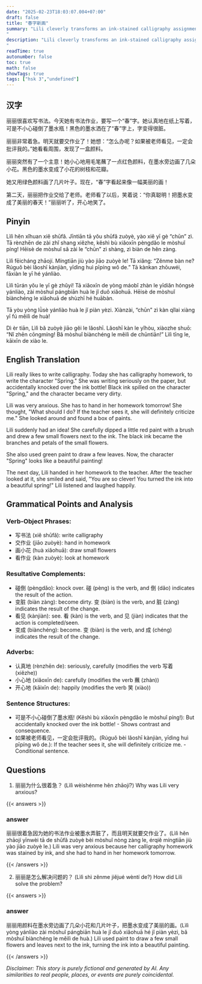 ```yaml
---
date: "2025-02-23T18:03:07.004+07:00"
draft: false
title: "春字新画"
summary: "Lili cleverly transforms an ink-stained calligraphy assignment into a beautiful painting, impressing her teacher.
"
description: "Lili cleverly transforms an ink-stained calligraphy assignment into a beautiful painting, impressing her teacher.
"
readTime: true
autonumber: false
toc: true
math: false
showTags: true
tags: ["hsk 3","undefined"]
---
```


## 汉字

丽丽很喜欢写书法。今天她有书法作业，要写一个“春”字。她认真地在纸上写着，可是不小心碰倒了墨水瓶！黑色的墨水洒在了“春”字上，字变得很脏。

丽丽非常着急。明天就要交作业了！她想：“怎么办呢？如果被老师看见，一定会批评我的。”她看看周围，发现了一盒颜料。

丽丽突然有了一个主意！她小心地用毛笔蘸了一点红色颜料，在墨水旁边画了几朵小花。黑色的墨水变成了小花的树枝和花瓣。

她又用绿色颜料画了几片叶子。现在，“春”字看起来像一幅美丽的画！

第二天，丽丽把作业交给了老师。老师看了以后，笑着说：“你真聪明！把墨水变成了美丽的春天！”丽丽听了，开心地笑了。

## Pinyin

Lìlì hěn xǐhuan xiě shūfǎ. Jīntiān tā yǒu shūfǎ zuòyè, yào xiě yī gè “chūn” zì. Tā rènzhēn de zài zhǐ shang xiězhe, kěshì bù xiǎoxīn pèngdǎo le mòshuǐ píng! Hēisè de mòshuǐ sǎ zài le “chūn” zì shàng, zì biàn de hěn zàng.

Lìlì fēicháng zhāojí. Míngtiān jiù yào jiāo zuòyè le! Tā xiǎng: “Zěnme bàn ne? Rúguǒ bèi lǎoshī kànjiàn, yīdìng huì pīpíng wǒ de.” Tā kànkan zhōuwéi, fāxiàn le yī hé yánliào.

Lìlì tūrán yǒu le yī gè zhǔyi! Tā xiǎoxīn de yòng máobǐ zhàn le yīdiǎn hóngsè yánliào, zài mòshuǐ pángbiān huà le jǐ duǒ xiǎohuā. Hēisè de mòshuǐ biànchéng le xiǎohuā de shùzhī hé huābàn.

Tā yòu yòng lǜsè yánliào huà le jǐ piàn yèzi. Xiànzài, “chūn” zì kàn qǐlai xiàng yī fú měilì de huà!

Dì èr tiān, Lìlì bǎ zuòyè jiāo gěi le lǎoshī. Lǎoshī kàn le yǐhòu, xiàozhe shuō: “Nǐ zhēn cōngmíng! Bǎ mòshuǐ biànchéng le měilì de chūntiān!” Lìlì tīng le, kāixīn de xiào le.

## English Translation

Lili really likes to write calligraphy. Today she has calligraphy homework, to write the character "Spring." She was writing seriously on the paper, but accidentally knocked over the ink bottle! Black ink spilled on the character "Spring," and the character became very dirty.

Lili was very anxious. She has to hand in her homework tomorrow! She thought, "What should I do? If the teacher sees it, she will definitely criticize me." She looked around and found a box of paints.

Lili suddenly had an idea! She carefully dipped a little red paint with a brush and drew a few small flowers next to the ink. The black ink became the branches and petals of the small flowers.

She also used green paint to draw a few leaves. Now, the character "Spring" looks like a beautiful painting!

The next day, Lili handed in her homework to the teacher. After the teacher looked at it, she smiled and said, "You are so clever! You turned the ink into a beautiful spring!" Lili listened and laughed happily.

## Grammatical Points and Analysis
### Verb-Object Phrases:

-   写书法 (xiě shūfǎ): write calligraphy
-   交作业 (jiāo zuòyè): hand in homework
-   画小花 (huà xiǎohuā): draw small flowers
-   看作业 (kàn zuòyè): look at homework

### Resultative Complements:

-   碰倒 (pèngdǎo): knock over. 碰 (pèng) is the verb, and 倒 (dǎo) indicates the result of the action.
-   变脏 (biàn zàng): become dirty. 变 (biàn) is the verb, and 脏 (zàng) indicates the result of the change.
-   看见 (kànjiàn): see. 看 (kàn) is the verb, and 见 (jiàn) indicates that the action is completed/seen.
-   变成 (biànchéng): become. 变 (biàn) is the verb, and 成 (chéng) indicates the result of the change.

### Adverbs:

-   认真地 (rènzhēn de): seriously, carefully (modifies the verb 写着 (xiězhe))
-   小心地 (xiǎoxīn de): carefully (modifies the verb 蘸 (zhàn))
-   开心地 (kāixīn de): happily (modifies the verb 笑 (xiào))

### Sentence Structures:

-   可是不小心碰倒了墨水瓶! (Kěshì bù xiǎoxīn pèngdǎo le mòshuǐ píng!): But accidentally knocked over the ink bottle! - Shows contrast and consequence.
-   如果被老师看见，一定会批评我的。(Rúguǒ bèi lǎoshī kànjiàn, yīdìng huì pīpíng wǒ de.): If the teacher sees it, she will definitely criticize me. - Conditional sentence.

## Questions

1.  丽丽为什么很着急？ (Lìlì wèishénme hěn zhāojí?) Why was Lili very anxious?

{{< answers >}}

### answer
丽丽很着急因为她的书法作业被墨水弄脏了，而且明天就要交作业了。(Lìlì hěn zhāojí yīnwèi tā de shūfǎ zuòyè bèi mòshuǐ nòng zàng le, érqiě míngtiān jiù yào jiāo zuòyè le.)
Lili was very anxious because her calligraphy homework was stained by ink, and she had to hand in her homework tomorrow.

{{< /answers >}}

2.  丽丽是怎么解决问题的？ (Lìlì shì zěnme jiějué wèntí de?) How did Lili solve the problem?

{{< answers >}}

### answer
丽丽用颜料在墨水旁边画了几朵小花和几片叶子，把墨水变成了美丽的画。(Lìlì yòng yánliào zài mòshuǐ pángbiān huà le jǐ duǒ xiǎohuā hé jǐ piàn yèzi, bǎ mòshuǐ biànchéng le měilì de huà.)
Lili used paint to draw a few small flowers and leaves next to the ink, turning the ink into a beautiful painting.

{{< /answers >}}


*Disclaimer: This story is purely fictional and generated by AI. Any similarities to real people, places, or events are purely coincidental.*